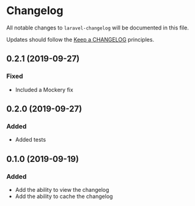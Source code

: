 # Changelog

All notable changes to `laravel-changelog` will be documented in this file.

Updates should follow the [Keep a CHANGELOG](http://keepachangelog.com/) principles.

## 0.2.1 (2019-09-27)

### Fixed

- Included a Mockery fix

## 0.2.0 (2019-09-27)

### Added

- Added tests

## 0.1.0 (2019-09-19)

### Added

- Add the ability to view the changelog
- Add the ability to cache the changelog
